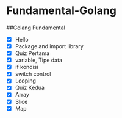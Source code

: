 # Fundamental-Golang

##Golang Fundamental

- [x] Hello
- [x] Package and import library
- [x] Quiz Pertama  
- [x] variable, Tipe data
- [x] if kondisi
- [x] switch control
- [x] Looping
- [x] Quiz Kedua
- [x] Array
- [x] Slice
- [x] Map